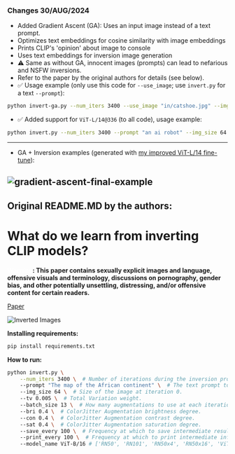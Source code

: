 ### Changes 30/AUG/2024

- Added Gradient Ascent (GA): Uses an input image instead of a text prompt.
- Optimizes text embeddings for cosine similarity with image embeddings
- Prints CLIP's 'opinion' about image to console
- Uses text embeddings for inversion image generation
- ⚠️ Same as without GA, innocent images (prompts) can lead to nefarious and NSFW inversions.
- Refer to the paper by the original authors for details (see below).
- ✅ Usage example (only use this code for `--use_image`; use `invert.py` for a text `--prompt`):
```bash
python invert-ga.py --num_iters 3400 --use_image "in/catshoe.jpg" --img_size 64 --tv 0.0005 --batch_size 13 --bri 0.4 --con 0.4 --sat 0.4 --save_every 10 --print_every 10 --model_name ViT-L/14
```
- ✅ Added support for `ViT-L/14@336` (to all code), usage example:
```bash
python invert.py --num_iters 3400 --prompt "an ai robot" --img_size 64 --tv 0.005 --batch_size 13 --bri 0.4 --con 0.4 --sat 0.4 --save_every 10 --print_every 10 --model_name ViT-L/14@336px
```
---
- GA + Inversion examples (generated with [my improved ViT-L/14 fine-tune](https://huggingface.co/zer0int/CLIP-GmP-ViT-L-14/tree/main)):

![gradient-ascent-final-example](https://github.com/user-attachments/assets/a9443a7d-a002-4f89-992a-ef9b3f3ec01a)
-----
Original README.MD by the authors:
-----

[//]: # (# CLIPInversion)
# What do we learn from inverting CLIP models?
**<span style="color:white">Warning</span>: This paper contains sexually explicit images and
language, offensive visuals and terminology, discussions on
pornography, gender bias, and other potentially unsettling,
distressing, and/or offensive content for certain readers.**

[Paper](https://arxiv.org/abs/2403.02580)

![Inverted Images](figures/main.png)

**Installing requirements:**


```bash
pip install requirements.txt
```
**How to run:**


```bash
python invert.py \
    --num_iters 3400 \  # Number of iterations during the inversion process.
    --prompt "The map of the African continent" \  # The text prompt to invert.
    --img_size 64 \  # Size of the image at iteration 0.
    --tv 0.005 \  # Total Variation weight.
    --batch_size 13 \  # How many augmentations to use at each iteration.
    --bri 0.4 \  # ColorJitter Augmentation brightness degree.
    --con 0.4 \  # ColorJitter Augmentation contrast degree.
    --sat 0.4 \  # ColorJitter Augmentation saturation degree.
    --save_every 100 \  # Frequency at which to save intermediate results.
    --print_every 100 \  # Frequency at which to print intermediate information.
    --model_name ViT-B/16 # ['RN50', 'RN101', 'RN50x4', 'RN50x16', 'ViT-B/32', 'ViT-B/16']
```

